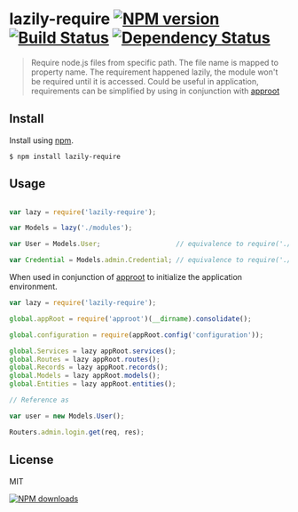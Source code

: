 lazily-require [![NPM version][npm-image]][npm-url] [![Build Status][ci-image]][ci-url] [![Dependency Status][depstat-image]][depstat-url]
================

> Require node.js files from specific path. The file name is mapped to property name.
> The requirement happened lazily, the module won't be required until it is accessed.
> Could be useful in application, requirements can be simplified by using in conjunction with [approot](https://github.com/timnew/approot)

## Install

Install using [npm][npm-url].

    $ npm install lazily-require

## Usage

```javascript

var lazy = require('lazily-require');

var Models = lazy('./modules');

var User = Models.User;                   // equivalence to require('./modules/User')

var Credential = Models.admin.Credential; // equivalence to require('./modules/admin/Credential')

```

When used in conjunction of [approot](https://github.com/timnew/approot) to initialize the application environment.

```javascript
var lazy = require('lazily-require');

global.appRoot = require('approot')(__dirname).consolidate();

global.configuration = require(appRoot.config('configuration'));

global.Services = lazy appRoot.services();
global.Routes = lazy appRoot.routes();
global.Records = lazy appRoot.records();
global.Models = lazy appRoot.models();
global.Entities = lazy appRoot.entities();

// Reference as

var user = new Models.User();

Routers.admin.login.get(req, res);

```
   
## License
MIT

[![NPM downloads][npm-downloads]][npm-url]

[homepage]: https://github.com/timnew/lazily-require

[npm-url]: https://npmjs.org/package/lazily-require
[npm-image]: http://img.shields.io/npm/v/lazily-require.svg?style=flat
[npm-downloads]: http://img.shields.io/npm/dm/lazily-require.svg?style=flat

[ci-url]: https://drone.io/github.com/timnew/lazily-require/latest
[ci-image]: https://drone.io/github.com/timnew/lazily-require/status.png

[depstat-url]: https://gemnasium.com/timnew/lazily-require
[depstat-image]: http://img.shields.io/gemnasium/timnew/lazily-require.svg?style=flat
